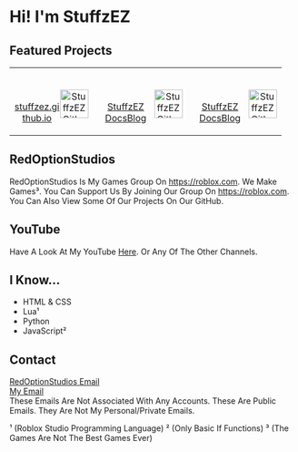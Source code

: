 # Hi! I'm StuffzEZ

## Featured Projects

<table>
  <td>
    <p align="center">
      <a href="https://stuffzez.github.io?act=lweb-2">
        <br>
          <img src="https://stuffzez.github.io/library/images/stuffzezlogo.png" alt="StuffzEZ Github Website Logo" height="50" style="float: right;">
        <br>
      stuffzez.github.io
      </a>
    </p>
  </td>
  <td width="150">
    <p align="center">
          <a href="https://github.com/StuffzEZ/docsblog">
      <br>
        <img src="https://stuffzez.github.io/library/images/stuffzezlogo.png" alt="StuffzEZ Github DocsBlog Logo" height="50" style="float: right;">
      <br>
      StuffzEZ DocsBlog
    </a>
    </p>
      </td>
    <td width="150">
    <p align="center">
          <a href="https://github.com/StuffzEZ/">
      <br>
        <img src="https://stuffzez.github.io/library/images/stuffzezlogo.png" alt="StuffzEZ Github DocsBlog Logo" height="50" style="float: right;">
      <br>
      StuffzEZ DocsBlog
    </a>
    </p>
      </td>
</table>

## RedOptionStudios
RedOptionStudios Is My Games Group On https://roblox.com. We Make Games³. You Can Support Us By Joining Our Group On <a href="https://roblox.com/groups/16859738">https://roblox.com</a>. You Can Also View Some Of Our Projects On Our GitHub.

## YouTube
Have A Look At My YouTube <a href="https://youtube.com/@YT.StuffzEZ">Here</a>. Or Any Of The Other Channels.

## I Know...

- HTML & CSS
- Lua¹
- Python
- JavaScript²

## Contact
[RedOptionStudios Email](mailto:redoptionstudios+dhg328-contact@googlegroups.com)<br>
[My Email](mailto:stuffzez+2g8sa-contact@googlegroups.com)<br>
These Emails Are Not Associated With Any Accounts. These Are Public Emails. They Are Not My Personal/Private Emails.

¹ (Roblox Studio Programming Language)
² (Only Basic If Functions)
³ (The Games Are Not The Best Games Ever)
